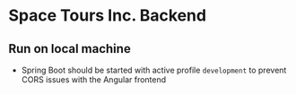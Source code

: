 # Space Tours Inc. Backend

## Run on local machine
- Spring Boot should be started with active profile `development` to prevent CORS issues with the Angular frontend
